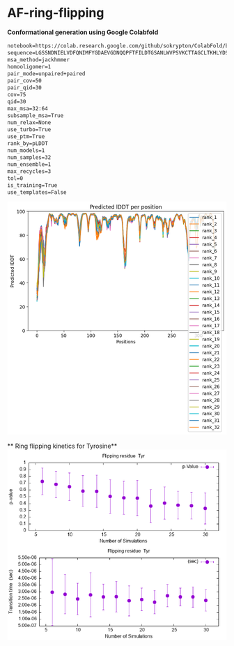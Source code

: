 # AF-ring-flipping

**Conformational generation using Google Colabfold**

```
notebook=https://colab.research.google.com/github/sokrypton/ColabFold/blob/main/beta/AlphaFold2_advanced_beta.ipynb
sequence=LGSSNDNIELVDFQNIMFYGDAEVGDNQQPFTFILDTGSANLWVPSVKCTTAGCLTKHLYDSSKSRTYEKDGTKVEMNYVSGTVSGFFSKDLVTVGNLSLPYKFIEVIDTNGFEPTYTASTFDGILGLGWKDLSIGSVDPIVVELKNQNKIENALFTFYLPVHDKHTGFLTIGGIEERFYEGPLTYEKLNHDLYWQITLDAHVGNIMLEKANCIVDSGTSAITVPTDFLNKMLQNLDVIKVPFLPFYVTLCNNSKLPTFEFTSENGKYTLEPEYYLQHIEDVGPGLCMLNIIGLDFPVPTFILGDPFMRKYFTVFDYDNHSVGIALAKKNL
msa_method=jackhmmer
homooligomer=1
pair_mode=unpaired+paired
pair_cov=50
pair_qid=30
cov=75
qid=30
max_msa=32:64
subsample_msa=True
num_relax=None
use_turbo=True
use_ptm=True
rank_by=pLDDT
num_models=1
num_samples=32
num_ensemble=1
max_recycles=3
tol=0
is_training=True
use_templates=False
```
![error](/predicted_LDDT.png)

** Ring flipping kinetics for Tyrosine**
![tyrmeta](/Tyr-ring-flip/plot_error_tyr.png)
